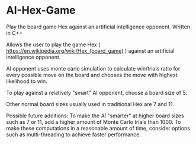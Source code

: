 # AI-Hex-Game
Play the board game Hex against an artificial intelligence opponent. Written in C++

Allows the user to play the game Hex ( https://en.wikipedia.org/wiki/Hex_(board_game) ) against an artificial intelligence opponent.

AI opponent uses monte carlo simulation to calculate win/trials ratio for every possible move on the board and chooses the move with highest likelihood to win.

To play against a relatively "smart" AI opponent, choose a board size of 5. 

Other normal board sizes usually used in traditional Hex are 7 and 11.

Possible future additions:
To make the AI "smarter" at higher board sizes such as 7 or 11, add a higher amount of Monte Carlo trials than 1000. To
make these computations in a reasonable amount of time, consider options such as multi-threading to achieve faster performance.



